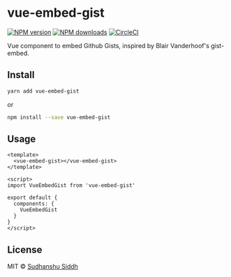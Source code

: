 # vue-embed-gist

[![NPM version](https://img.shields.io/npm/v/vue-embed-gist.svg?style=flat)](https://npmjs.com/package/vue-embed-gist) [![NPM downloads](https://img.shields.io/npm/dm/vue-embed-gist.svg?style=flat)](https://npmjs.com/package/vue-embed-gist) [![CircleCI](https://circleci.com/gh/sudhanshu-15/vue-embed-gist/tree/master.svg?style=shield)](https://circleci.com/gh/sudhanshu-15/vue-embed-gist/tree/master)

Vue component to embed Github Gists, inspired by Blair Vanderhoof's gist-embed.

## Install

```bash
yarn add vue-embed-gist
```
or
```bash
npm install --save vue-embed-gist
```

<!-- CDN: [UNPKG](https://unpkg.com/vue-embed-gist/) | [jsDelivr](https://cdn.jsdelivr.net/npm/vue-embed-gist/) (available as `window.VueEmbedGist`) -->

## Usage

```vue
<template>
  <vue-embed-gist></vue-embed-gist>
</template>

<script>
import VueEmbedGist from 'vue-embed-gist'

export default {
  components: {
    VueEmbedGist
  }
}
</script>
```

## License

MIT &copy; [Sudhanshu Siddh](www.ssiddh.me)
